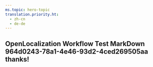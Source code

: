 ```yaml
---
ms.topic: hero-topic
translation.priority.ht: 
  - zh-cn
  - de-de
---
```

## OpenLocalization Workflow Test MarkDown 964d0243-78a1-4e46-93d2-4ced269505aa thanks!
